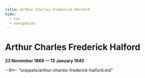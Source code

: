 ```yaml
---
title: Arthur Charles Frederick Halford
hide:
  - toc
  - navigation 
---
```


# Arthur Charles Frederick Halford

**23 November 1869 — 13 January 1945**

--8<-- "snippets/arthur-charles-frederick-halford.md"
